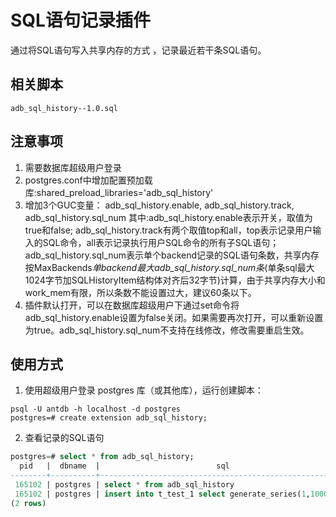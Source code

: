 
# SQL语句记录插件

通过将SQL语句写入共享内存的方式 ，记录最近若干条SQL语句。

## 相关脚本

```
adb_sql_history--1.0.sql
```

## 注意事项

1. 需要数据库超级用户登录
2. postgres.conf中增加配置预加载库:shared_preload_libraries='adb_sql_history'
3. 增加3个GUC变量： adb_sql_history.enable, adb_sql_history.track, adb_sql_history.sql_num
   其中:adb_sql_history.enable表示开关，取值为true和false;
        adb_sql_history.track有两个取值top和all，top表示记录用户输入的SQL命令，all表示记录执行用户SQL命令的所有子SQL语句；
        adb_sql_history.sql_num表示单个backend记录的SQL语句条数，共享内存按MaxBackends*单backend最大adb_sql_history.sql_num条*(单条sql最大1024字节加SQLHistoryItem结构体对齐后32字节)计算，由于共享内存大小和work_mem有限，所以条数不能设置过大，建议60条以下。
4. 插件默认打开，可以在数据库超级用户下通过set命令将adb_sql_history.enable设置为false关闭。如果需要再次打开，可以重新设置为true。adb_sql_history.sql_num不支持在线修改，修改需要重启生效。

## 使用方式

1. 使用超级用户登录 postgres 库（或其他库），运行创建脚本：

```shell
psql -U antdb -h localhost -d postgres
postgres=# create extension adb_sql_history;
```

2. 查看记录的SQL语句

```sql
postgres=# select * from adb_sql_history;
  pid   |  dbname  |                          sql                           |           lasttime            | ecount
--------+----------+--------------------------------------------------------+-------------------------------+--------
 165102 | postgres | select * from adb_sql_history                          | 2020-12-24 15:45:45.039282+08 |      1
 165102 | postgres | insert into t_test_1 select generate_series(1,1000),10 | 2020-12-24 15:45:31.507213+08 |      1
(2 rows)
```

